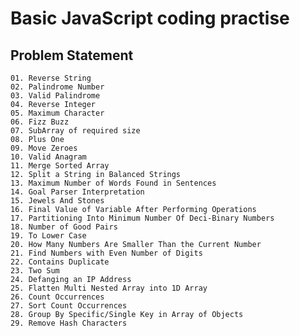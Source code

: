 # Basic JavaScript coding practise

## Problem Statement

`01. Reverse String`<br />
`02. Palindrome Number`<br />
`03. Valid Palindrome`<br />
`04. Reverse Integer`<br />
`05. Maximum Character`<br />
`06. Fizz Buzz`<br />
`07. SubArray of required size`<br />
`08. Plus One`<br />
`09. Move Zeroes`<br />
`10. Valid Anagram`<br />
`11. Merge Sorted Array`<br />
`12. Split a String in Balanced Strings`<br />
`13. Maximum Number of Words Found in Sentences`<br />
`14. Goal Parser Interpretation`<br />
`15. Jewels And Stones`<br />
`16. Final Value of Variable After Performing Operations`<br />
`17. Partitioning Into Minimum Number Of Deci-Binary Numbers`<br />
`18. Number of Good Pairs`<br />
`19. To Lower Case`<br />
`20. How Many Numbers Are Smaller Than the Current Number`<br />
`21. Find Numbers with Even Number of Digits`<br />
`22. Contains Duplicate`<br />
`23. Two Sum`<br />
`24. Defanging an IP Address`<br />
`25. Flatten Multi Nested Array into 1D Array`<br />
`26. Count Occurrences`<br />
`27. Sort Count Occurrences`<br />
`28. Group By Specific/Single Key in Array of Objects`<br />
`29. Remove Hash Characters`<br />
